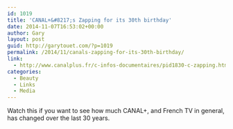 ```yaml
---
id: 1019
title: 'CANAL+&#8217;s Zapping for its 30th birthday'
date: 2014-11-07T16:53:02+00:00
author: Gary
layout: post
guid: http://garytouet.com/?p=1019
permalink: /2014/11/canals-zapping-for-its-30th-birthday/
link:
  - http://www.canalplus.fr/c-infos-documentaires/pid1830-c-zapping.html?vid=1156984
categories:
  - Beauty
  - Links
  - Media
---
```


Watch this if you want to see how much CANAL+, and French TV in general, has changed over the last 30 years.

